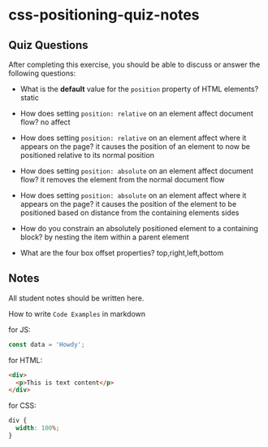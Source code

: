 # css-positioning-quiz-notes

## Quiz Questions

After completing this exercise, you should be able to discuss or answer the following questions:

- What is the **default** value for the `position` property of HTML elements?
  static

- How does setting `position: relative` on an element affect document flow?
  no affect

- How does setting `position: relative` on an element affect where it appears on the page?
  it causes the position of an element to now be positioned relative to its normal position
- How does setting `position: absolute` on an element affect document flow?
  it removes the element from the normal document flow

- How does setting `position: absolute` on an element affect where it appears on the page?
  it causes the position of the element to be positioned based on distance from the containing elements sides
- How do you constrain an absolutely positioned element to a containing block?
  by nesting the item within a parent element
- What are the four box offset properties?
  top,right,left,bottom

## Notes

All student notes should be written here.

How to write `Code Examples` in markdown

for JS:

```javascript
const data = 'Howdy';
```

for HTML:

```html
<div>
  <p>This is text content</p>
</div>
```

for CSS:

```css
div {
  width: 100%;
}
```
